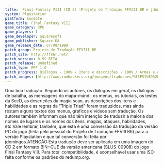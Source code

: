 ```yaml
---
title:  Final Fantasy VIII (CD 2) (Projeto de Tradução FFVIII BR e jdomingos)
system: Playstation
platform: Console
game_title: Final Fantasy VIII
game_category: RPG
game_players: 1
game_developer: Squaresoft
game_publisher: Square EA
game_release_date: 07/09/1999
patch_group: Projeto de Tradução FFVIII BR
patch_site: http://ff8br.net/
patch_version: 0.99 BETA
patch_release: undefined
patch_type: PPF 1.0
patch_progress: Diálogos - 100% / Itens e descrições - 100% / Armas e acessórios - 100% / Menus - 100% / Gráficos e cenários - 30% / Vídeos - 0%
patch_images: [http://www.romhackers.org/imagens/traducoes/%5BPS1%5D%20Final%20Fantasy%20VIII%20-%204.jpg,http://www.romhackers.org/imagens/traducoes/%5BPS1%5D%20Final%20Fantasy%20VIII%20-%205.jpg,http://www.romhackers.org/imagens/traducoes/%5BPS1%5D%20Final%20Fantasy%20VIII%20-%206.jpg]
---
```

Uma boa tradução. Segundo os autores, os diálogos em geral, os diálogos de batalha, as mensagens do mapa-múndi, os menus, os tutoriais, os testes da SeeD, as descrições da magia scan, as descrições dos itens e habilidades e as regras da "Triple Triad" foram traduzidos, mas ainda restam alguns textos dos menus, gráficos e vídeos sem tradução. Os autores também informam que não têm intenção de traduzir a maioria dos nomes de lugares e os nomes dos itens, magias, ataques, habilidades, etc.Vale lembrar, também, que esta é uma conversão da tradução da versão PC do jogo (feita pelo pessoal do Projeto de Tradução FFVIII BR) para a versão Playstation e que tal conversão foi feita por jdomingos.ATENÇÃO:Esta tradução deve ser aplicada em uma imagem do CD 2 em formato BIN+CUE da versão americana (SLUS-00908) do jogo Final Fantasy VIII. Para total compatibilidade, é aconselhável usar uma ISO feita conforme os padrões do redump.org.